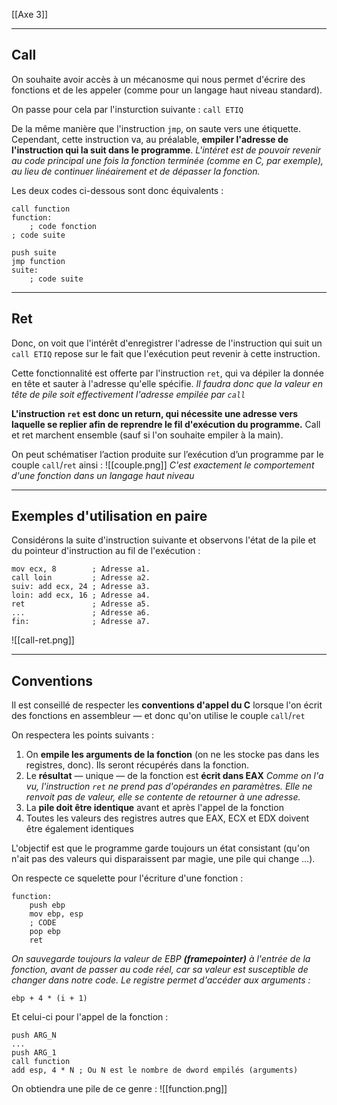 [[Axe 3]]
****
## Call

On souhaite avoir accès à un mécanosme qui nous permet d'écrire des fonctions et de les appeler (comme pour un langage haut niveau standard).

On passe pour cela par l'insturction suivante :
`call ETIQ`

De la même manière que l'instruction `jmp`, on saute vers une étiquette. Cependant, cette instruction va, au préalable, **empiler l'adresse de l'instruction qui la suit dans le programme**.
	*L'intéret est de pouvoir revenir au code principal une fois la fonction terminée (comme en C, par exemple), au lieu de continuer linéairement et de dépasser la fonction.*

Les deux codes ci-dessous sont donc équivalents :
```assembly
call function
function:
	; code fonction
; code suite
```

```assembly
push suite
jmp function
suite:
	; code suite
```


****
## Ret

Donc, on voit que l'intérêt d'enregistrer l'adresse de l'instruction qui suit un `call ETIQ` repose sur le fait que l'exécution peut revenir à cette instruction.

Cette fonctionnalité est offerte par l'instruction `ret`, qui va dépiler la donnée en tête et sauter à l'adresse qu'elle spécifie.
	*Il faudra donc que la valeur en tête de pile soit effectivement l'adresse empilée par `call`*

**L'instruction `ret` est donc un return, qui nécessite une adresse vers laquelle se replier afin de reprendre le fil d'exécution du programme.** Call et ret marchent ensemble (sauf si l'on souhaite empiler à la main).

On peut schématiser l’action produite sur l’exécution d’un programme par le couple `call`/`ret` ainsi :
![[couple.png]]
	*C'est exactement le comportement d'une fonction dans un langage haut niveau*


****
## Exemples d'utilisation en paire

Considérons la suite d'instruction suivante et observons l'état de la pile et du pointeur d'instruction au fil de l'exécution :
```assembly
mov ecx, 8        ; Adresse a1.
call loin         ; Adresse a2.
suiv: add ecx, 24 ; Adresse a3.
loin: add ecx, 16 ; Adresse a4.
ret               ; Adresse a5.
...               ; Adresse a6.
fin:              ; Adresse a7.
```

![[call-ret.png]]


****
## Conventions

Il est conseillé de respecter les **conventions d'appel du C** lorsque l'on écrit des fonctions en assembleur — et donc qu'on utilise le couple `call`/`ret`

On respectera les points suivants :
1. On **empile les arguments de la fonction** (on ne les stocke pas dans les registres, donc). Ils seront récupérés dans la fonction.
2. Le **résultat** — unique — de la fonction est **écrit dans EAX**
	*Comme on l'a vu, l'instruction `ret` ne prend pas d'opérandes en paramètres. Elle ne renvoit pas de valeur, elle se contente de retourner à une adresse.*
3. La **pile doit être identique** avant et après l'appel de la fonction
4. Toutes les valeurs des registres autres que EAX, ECX et EDX doivent être également identiques

L'objectif est que le programme garde toujours un état consistant (qu'on n'ait pas des valeurs qui disparaissent par magie, une pile qui change ...).


On respecte ce squelette pour l'écriture d'une fonction :
```assembly
function:
	push ebp
	mov ebp, esp
	; CODE
	pop ebp
	ret
```
*On sauvegarde toujours la valeur de EBP **(framepointer)** à l'entrée de la fonction, avant de passer au code réel, car sa valeur est susceptible de changer dans notre code.
Le registre permet d'accéder aux arguments :*
```assembly
ebp + 4 * (i + 1)
```


Et celui-ci pour l'appel de la fonction :
```assembly
push ARG_N
...
push ARG_1
call function
add esp, 4 * N ; Ou N est le nombre de dword empilés (arguments)
```


On obtiendra une pile de ce genre :
![[function.png]]
